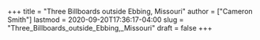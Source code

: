 +++
title = "Three Billboards outside Ebbing, Missouri"
author = ["Cameron Smith"]
lastmod = 2020-09-20T17:36:17-04:00
slug = "Three_Billboards_outside_Ebbing,_Missouri"
draft = false
+++
